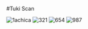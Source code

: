 #Tuki Scan

![1achica](https://user-images.githubusercontent.com/53352272/138987273-21faa6b1-7bb2-4473-8149-c4b9137b9219.jpg)
![321](https://user-images.githubusercontent.com/53352272/138987365-683d496c-530a-4acd-88e1-e4373151d158.jpg)
![654](https://user-images.githubusercontent.com/53352272/138987439-d14faa12-28d5-42cf-8b59-cab7dc2d51b6.jpg)
![987](https://user-images.githubusercontent.com/53352272/138987477-ef5fb13b-9179-45eb-8e99-59a85ab2e822.png)


